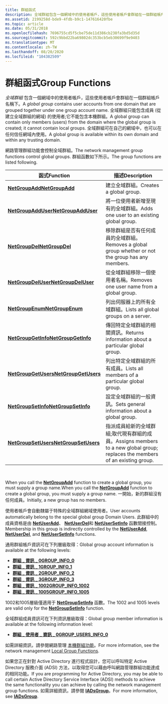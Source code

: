 ```yaml
---
title: 群組函式
description: 全域群組包含一個網域中的使用者帳戶，這些使用者帳戶會群組在一個群組帳戶名稱下。
ms.assetid: 2199258d-bde9-4fdb-b9c1-147616420fbe
ms.topic: article
ms.date: 05/31/2018
ms.openlocfilehash: 7696755cd5f5cbe75de11d386cb238fa3bd5d35d
ms.sourcegitcommit: 592c9bbd22ba69802dc353bcb5eb30699f9e9403
ms.translationtype: MT
ms.contentlocale: zh-TW
ms.lasthandoff: 08/20/2020
ms.locfileid: "104382509"
---
```

# <a name="group-functions"></a><span data-ttu-id="8c7a4-103">群組函式</span><span class="sxs-lookup"><span data-stu-id="8c7a4-103">Group Functions</span></span>

<span data-ttu-id="8c7a4-104">*全域群組* 包含一個網域中的使用者帳戶，這些使用者帳戶會群組在一個群組帳戶名稱下。</span><span class="sxs-lookup"><span data-stu-id="8c7a4-104">A *global group* contains user accounts from one domain that are grouped together under one group account name.</span></span> <span data-ttu-id="8c7a4-105">全域群組只能包含成員 (從建立全域群組的網域) 的使用者;它不能包含本機群組。</span><span class="sxs-lookup"><span data-stu-id="8c7a4-105">A global group can contain only members (users) from the domain where the global group is created; it cannot contain local groups.</span></span> <span data-ttu-id="8c7a4-106">全域群組可在自己的網域中，也可以在任何信任網域內使用。</span><span class="sxs-lookup"><span data-stu-id="8c7a4-106">A global group is available within its own domain and within any trusting domain.</span></span>

<span data-ttu-id="8c7a4-107">網路管理群組功能會控制全域群組。</span><span class="sxs-lookup"><span data-stu-id="8c7a4-107">The network management group functions control global groups.</span></span> <span data-ttu-id="8c7a4-108">群組函數如下所示。</span><span class="sxs-lookup"><span data-stu-id="8c7a4-108">The group functions are listed following.</span></span>



| <span data-ttu-id="8c7a4-109">函式</span><span class="sxs-lookup"><span data-stu-id="8c7a4-109">Function</span></span>                                     | <span data-ttu-id="8c7a4-110">描述</span><span class="sxs-lookup"><span data-stu-id="8c7a4-110">Description</span></span>                                                                       |
|----------------------------------------------|-----------------------------------------------------------------------------------|
| [<span data-ttu-id="8c7a4-111">**NetGroupAdd**</span><span class="sxs-lookup"><span data-stu-id="8c7a4-111">**NetGroupAdd**</span></span>](/windows/desktop/api/Lmaccess/nf-lmaccess-netgroupadd)           | <span data-ttu-id="8c7a4-112">建立全域群組。</span><span class="sxs-lookup"><span data-stu-id="8c7a4-112">Creates a global group.</span></span>                                                           |
| [<span data-ttu-id="8c7a4-113">**NetGroupAddUser**</span><span class="sxs-lookup"><span data-stu-id="8c7a4-113">**NetGroupAddUser**</span></span>](/windows/desktop/api/Lmaccess/nf-lmaccess-netgroupadduser)   | <span data-ttu-id="8c7a4-114">將一位使用者新增至現有的全域群組。</span><span class="sxs-lookup"><span data-stu-id="8c7a4-114">Adds one user to an existing global group.</span></span>                                        |
| [<span data-ttu-id="8c7a4-115">**NetGroupDel**</span><span class="sxs-lookup"><span data-stu-id="8c7a4-115">**NetGroupDel**</span></span>](/windows/desktop/api/Lmaccess/nf-lmaccess-netgroupdel)           | <span data-ttu-id="8c7a4-116">移除群組是否有任何成員的全域群組。</span><span class="sxs-lookup"><span data-stu-id="8c7a4-116">Removes a global group whether or not the group has any members.</span></span>                  |
| [<span data-ttu-id="8c7a4-117">**NetGroupDelUser**</span><span class="sxs-lookup"><span data-stu-id="8c7a4-117">**NetGroupDelUser**</span></span>](/windows/desktop/api/Lmaccess/nf-lmaccess-netgroupdeluser)   | <span data-ttu-id="8c7a4-118">從全域群組移除一個使用者名稱。</span><span class="sxs-lookup"><span data-stu-id="8c7a4-118">Removes one user name from a global group.</span></span>                                        |
| [<span data-ttu-id="8c7a4-119">**NetGroupEnum**</span><span class="sxs-lookup"><span data-stu-id="8c7a4-119">**NetGroupEnum**</span></span>](/windows/desktop/api/Lmaccess/nf-lmaccess-netgroupenum)         | <span data-ttu-id="8c7a4-120">列出伺服器上的所有全域群組。</span><span class="sxs-lookup"><span data-stu-id="8c7a4-120">Lists all global groups on a server.</span></span>                                              |
| [<span data-ttu-id="8c7a4-121">**NetGroupGetInfo**</span><span class="sxs-lookup"><span data-stu-id="8c7a4-121">**NetGroupGetInfo**</span></span>](/windows/desktop/api/Lmaccess/nf-lmaccess-netgroupgetinfo)   | <span data-ttu-id="8c7a4-122">傳回特定全域群組的相關資訊。</span><span class="sxs-lookup"><span data-stu-id="8c7a4-122">Returns information about a particular global group.</span></span>                              |
| [<span data-ttu-id="8c7a4-123">**NetGroupGetUsers**</span><span class="sxs-lookup"><span data-stu-id="8c7a4-123">**NetGroupGetUsers**</span></span>](/windows/desktop/api/Lmaccess/nf-lmaccess-netgroupgetusers) | <span data-ttu-id="8c7a4-124">列出特定全域群組的所有成員。</span><span class="sxs-lookup"><span data-stu-id="8c7a4-124">Lists all members of a particular global group.</span></span>                                   |
| [<span data-ttu-id="8c7a4-125">**NetGroupSetInfo**</span><span class="sxs-lookup"><span data-stu-id="8c7a4-125">**NetGroupSetInfo**</span></span>](/windows/desktop/api/Lmaccess/nf-lmaccess-netgroupsetinfo)   | <span data-ttu-id="8c7a4-126">設定全域群組的一般資訊。</span><span class="sxs-lookup"><span data-stu-id="8c7a4-126">Sets general information about a global group.</span></span>                                    |
| [<span data-ttu-id="8c7a4-127">**NetGroupSetUsers**</span><span class="sxs-lookup"><span data-stu-id="8c7a4-127">**NetGroupSetUsers**</span></span>](/windows/desktop/api/Lmaccess/nf-lmaccess-netgroupsetusers) | <span data-ttu-id="8c7a4-128">指派成員給新的全域群組;取代現有群組的成員。</span><span class="sxs-lookup"><span data-stu-id="8c7a4-128">Assigns members to a new global group; replaces the members of an existing group.</span></span> |



 

<span data-ttu-id="8c7a4-129">When you call the [**NetGroupAdd**](/windows/desktop/api/Lmaccess/nf-lmaccess-netgroupadd) function to create a global group, you must supply a group name.</span><span class="sxs-lookup"><span data-stu-id="8c7a4-129">When you call the [**NetGroupAdd**](/windows/desktop/api/Lmaccess/nf-lmaccess-netgroupadd) function to create a global group, you must supply a group name.</span></span> <span data-ttu-id="8c7a4-130">一開始，新的群組沒有任何成員。</span><span class="sxs-lookup"><span data-stu-id="8c7a4-130">Initially, a new group has no members.</span></span>

<span data-ttu-id="8c7a4-131">使用者帳戶會自動隸屬于特殊的全域群組網域使用者。</span><span class="sxs-lookup"><span data-stu-id="8c7a4-131">User accounts automatically belong to the special global group Domain Users.</span></span> <span data-ttu-id="8c7a4-132">此群組中的成員資格是由 [**NetUserAdd**](/windows/desktop/api/Lmaccess/nf-lmaccess-netuseradd)、 [**NetUserDel**](/windows/desktop/api/Lmaccess/nf-lmaccess-netuserdel)和 [**NetUserSetInfo**](/windows/desktop/api/Lmaccess/nf-lmaccess-netusersetinfo) 函數間接控制。</span><span class="sxs-lookup"><span data-stu-id="8c7a4-132">Membership in this group is indirectly controlled by the [**NetUserAdd**](/windows/desktop/api/Lmaccess/nf-lmaccess-netuseradd), [**NetUserDel**](/windows/desktop/api/Lmaccess/nf-lmaccess-netuserdel), and [**NetUserSetInfo**](/windows/desktop/api/Lmaccess/nf-lmaccess-netusersetinfo) functions.</span></span>

<span data-ttu-id="8c7a4-133">通用群組帳戶資訊可在下列層級取得：</span><span class="sxs-lookup"><span data-stu-id="8c7a4-133">Global group account information is available at the following levels:</span></span>

-   [<span data-ttu-id="8c7a4-134">**群組 \_ 資訊 \_ 0**</span><span class="sxs-lookup"><span data-stu-id="8c7a4-134">**GROUP\_INFO\_0**</span></span>](/windows/desktop/api/Lmaccess/ns-lmaccess-group_info_0)
-   [<span data-ttu-id="8c7a4-135">**群組 \_ 資訊 \_ 1**</span><span class="sxs-lookup"><span data-stu-id="8c7a4-135">**GROUP\_INFO\_1**</span></span>](/windows/desktop/api/Lmaccess/ns-lmaccess-group_info_1)
-   [<span data-ttu-id="8c7a4-136">**群組 \_ 資訊 \_ 2**</span><span class="sxs-lookup"><span data-stu-id="8c7a4-136">**GROUP\_INFO\_2**</span></span>](/windows/desktop/api/Lmaccess/ns-lmaccess-group_info_2)
-   [<span data-ttu-id="8c7a4-137">**群組 \_ 資訊 \_ 3**</span><span class="sxs-lookup"><span data-stu-id="8c7a4-137">**GROUP\_INFO\_3**</span></span>](/windows/desktop/api/Lmaccess/ns-lmaccess-group_info_3)
-   [<span data-ttu-id="8c7a4-138">**群組 \_ 資訊 \_ 1002**</span><span class="sxs-lookup"><span data-stu-id="8c7a4-138">**GROUP\_INFO\_1002**</span></span>](/windows/desktop/api/Lmaccess/ns-lmaccess-group_info_1002)
-   [<span data-ttu-id="8c7a4-139">**群組 \_ 資訊 \_ 1005**</span><span class="sxs-lookup"><span data-stu-id="8c7a4-139">**GROUP\_INFO\_1005**</span></span>](/windows/desktop/api/Lmaccess/ns-lmaccess-group_info_1005)

<span data-ttu-id="8c7a4-140">1002和1005層級僅適用于 [**NetGroupSetInfo**](/windows/desktop/api/Lmaccess/nf-lmaccess-netgroupsetinfo) 函數。</span><span class="sxs-lookup"><span data-stu-id="8c7a4-140">The 1002 and 1005 levels are valid only for the [**NetGroupSetInfo**](/windows/desktop/api/Lmaccess/nf-lmaccess-netgroupsetinfo) function.</span></span>

<span data-ttu-id="8c7a4-141">全域群組成員資訊可在下列資訊層級取得：</span><span class="sxs-lookup"><span data-stu-id="8c7a4-141">Global group member information is available at the following information level:</span></span>

-   [<span data-ttu-id="8c7a4-142">**群組 \_ 使用者 \_ 資訊 \_ 0**</span><span class="sxs-lookup"><span data-stu-id="8c7a4-142">**GROUP\_USERS\_INFO\_0**</span></span>](/windows/desktop/api/Lmaccess/ns-lmaccess-group_users_info_0)

<span data-ttu-id="8c7a4-143">如需詳細資訊，請參閱網路管理 [本機群組功能](local-group-functions.md)。</span><span class="sxs-lookup"><span data-stu-id="8c7a4-143">For more information, see the network management [Local Group Functions](local-group-functions.md).</span></span>

<span data-ttu-id="8c7a4-144">如果您正在針對 Active Directory 進行程式設計，您可以呼叫特定 Active Directory 服務介面 (ADSI) 方法，以取得您可以藉由呼叫網路管理群組功能達成的相同功能。</span><span class="sxs-lookup"><span data-stu-id="8c7a4-144">If you are programming for Active Directory, you may be able to call certain Active Directory Service Interface (ADSI) methods to achieve the same functionality you can achieve by calling the network management group functions.</span></span> <span data-ttu-id="8c7a4-145">如需詳細資訊，請參閱 [**IADsGroup**](/windows/desktop/api/iads/nn-iads-iadsgroup)。</span><span class="sxs-lookup"><span data-stu-id="8c7a4-145">For more information, see [**IADsGroup**](/windows/desktop/api/iads/nn-iads-iadsgroup).</span></span>

 

 